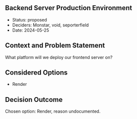 ## Backend Server Production Environment

* Status: proposed
* Deciders: Monstar, void, seporterfield
* Date: 2024-05-25

## Context and Problem Statement

What platform will we deploy our frontend server on?

## Considered Options

* Render

## Decision Outcome

Chosen option: Render, reason undocumented.